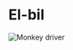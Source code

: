 # El-bil
![Monkey driver](https://files.oaiusercontent.com/file-5BXA8XPjbKpb1GRweFyLvZ?se=2025-02-04T10%3A11%3A35Z&sp=r&sv=2024-08-04&sr=b&rscc=max-age%3D604800%2C%20immutable%2C%20private&rscd=attachment%3B%20filename%3Db5e7ed23-ce58-43c3-9e78-15a82577691a.webp&sig=9nEaVNGe7ghjFz/xm/rKWvmpdqeClfeXrStgMC92MYI%3D "Monkey")
